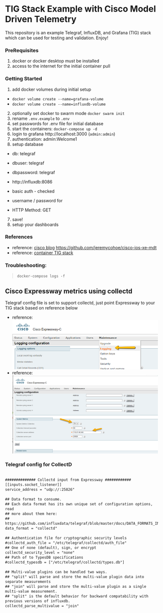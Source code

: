 # TIG Stack Example with Cisco Model Driven Telemetry

This repository is an example Telegraf, InfluxDB, and Grafana (TIG) stack which can be used for testing and validation. Enjoy!

### PreRequisites

1. docker or docker desktop must be installed
2. access to the internet for the initial container pull

### Getting Started

1. add docker volumes during initial setup

- `docker volume create --name=grafana-volume`
- `docker volume create --name=influxdb-volume`

2. optionally set docker to swarm mode `docker swarm init`
3. rename `.env.example` to `.env`
4. set passwords for .env file for initial database
5. start the containers: `docker-compose up -d`
6. login to grafana http://localhost:3000 (`admin:admin`)
7. authentication: admin:Welcome1
8. setup database

- db: telegraf
- dbuser: telegraf
- dbpassword: telegraf

- http://influxdb:8086
- basic auth - checked
- username / password for
- HTTP Method: GET

7. save!
8. setup your dashboards

### References

- reference: [cisco blog](https://blogs.cisco.com/developer/getting-started-with-model-driven-telemetry)
  https://github.com/jeremycohoe/cisco-ios-xe-mdt
- reference: [container TIG stack](https://dev.to/project42/install-grafana-influxdb-telegraf-using-docker-compose-56e9)

### Troubleshooting:

> `docker-compose logs -f`

## Cisco Expressway metrics using collectd

Telegraf config file is set to support collectd, just point Expressway to your TIG stack based on reference below

- reference: ![Expressway screenshot 1](/media/enable_cdr-expressway_1.png)
- reference: ![Expressway metrics](/media/expressway-metrics.png)

### Telegraf config for CollectD

```

############## Collectd input from Expressway ############
[[inputs.socket_listener]]
service_address = "udp://:25826"

## Data format to consume.
## Each data format has its own unique set of configuration options, read
## more about them here:
##   https://github.com/influxdata/telegraf/blob/master/docs/DATA_FORMATS_INPUT.md
data_format = "collectd"

## Authentication file for cryptographic security levels
#collectd_auth_file = "/etc/telegraf/collectd/auth_file"
## One of none (default), sign, or encrypt
collectd_security_level = "none"
## Path of to TypesDB specifications
#collectd_typesdb = ["/etc/telegraf/collectd/types.db"]

## Multi-value plugins can be handled two ways.
## "split" will parse and store the multi-value plugin data into separate measurements
## "join" will parse and store the multi-value plugin as a single multi-value measurement.
## "split" is the default behavior for backward compatability with previous versions of influxdb.
collectd_parse_multivalue = "join"

```
